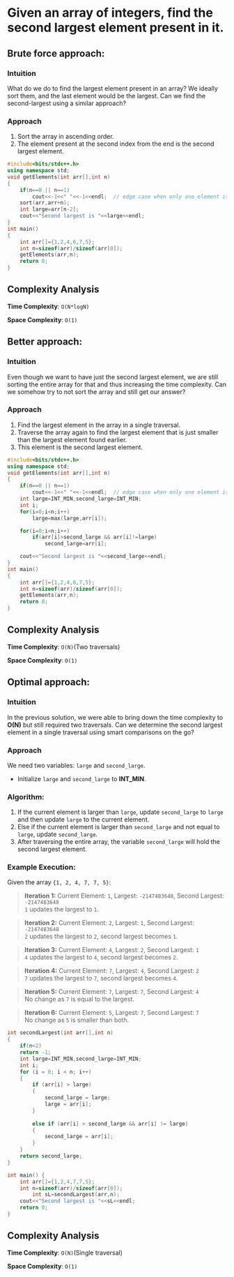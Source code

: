 # Given an array of integers, find the second largest element present in it.

## Brute force approach:

### Intuition
What do we do to find the largest element present in an array? We ideally sort them, and the last element would be the largest. Can we find the second-largest using a similar approach?

### Approach
1. Sort the array in ascending order.
2. The element present at the second index from the end is the second largest element.


```cpp
#include<bits/stdc++.h>
using namespace std;
void getElements(int arr[],int n)
{
    if(n==0 || n==1)
        cout<<-1<<" "<<-1<<endl;  // edge case when only one element is present in array
    sort(arr,arr+n);
    int large=arr[n-2];
    cout<<"Second largest is "<<large<<endl;
}
int main()
{
    int arr[]={1,2,4,6,7,5};
    int n=sizeof(arr)/sizeof(arr[0]);
    getElements(arr,n);
    return 0;
}
```

## Complexity Analysis

**Time Complexity**: `O(N*logN)`

**Space Complexity**: `O(1)`

## Better approach:

### Intuition
Even though we want to have just the second largest element, we are still sorting the entire array for that and thus increasing the time complexity. Can we somehow try to not sort the array and still get our answer?

### Approach
1. Find the largest element in the array in a single traversal.
2. Traverse the array again to find the largest element that is just smaller than the largest element found earlier.
4. This element is the second largest element.

```cpp
#include<bits/stdc++.h>
using namespace std;
void getElements(int arr[],int n)
{
    if(n==0 || n==1)
        cout<<-1<<" "<<-1<<endl;  // edge case when only one element is present in array
    int large=INT_MIN,second_large=INT_MIN;
    int i;
    for(i=0;i<n;i++)
        large=max(large,arr[i]);

    for(i=0;i<n;i++)
        if(arr[i]>second_large && arr[i]!=large)
            second_large=arr[i];

    cout<<"Second largest is "<<second_large<<endl;
}
int main()
{
    int arr[]={1,2,4,6,7,5};
    int n=sizeof(arr)/sizeof(arr[0]);
    getElements(arr,n);
    return 0;
}
```

## Complexity Analysis

**Time Complexity**: `O(N)`(Two traversals)

**Space Complexity**: `O(1)`

## Optimal approach:

### Intuition
In the previous solution, we were able to bring down the time complexity to **O(N)** but still required two traversals. Can we determine the second largest element in a single traversal using smart comparisons on the go?

### Approach
We need two variables: `large` and `second_large`.  
- Initialize `large` and `second_large` to **INT_MIN**.

### Algorithm:
1. If the current element is larger than `large`, update `second_large` to `large` and then update `large` to the current element.
2. Else if the current element is larger than `second_large` and not equal to `large`, update `second_large`.
3. After traversing the entire array, the variable `second_large` will hold the second largest element.

### Example Execution:

Given the array `{1, 2, 4, 7, 7, 5}`:

> **Iteration 1:** Current Element: `1`, Largest: `-2147483648`, Second Largest: `-2147483648`  
> `1` updates the largest to `1`.

> **Iteration 2:** Current Element: `2`, Largest: `1`, Second Largest: `-2147483648`  
> `2` updates the largest to `2`, second largest becomes `1`.

> **Iteration 3:** Current Element: `4`, Largest: `2`, Second Largest: `1`  
> `4` updates the largest to `4`, second largest becomes `2`.

> **Iteration 4:** Current Element: `7`, Largest: `4`, Second Largest: `2`  
> `7` updates the largest to `7`, second largest becomes `4`.

> **Iteration 5:** Current Element: `7`, Largest: `7`, Second Largest: `4`  
> No change as `7` is equal to the largest.

> **Iteration 6:** Current Element: `5`, Largest: `7`, Second Largest: `7`  
> No change as `5` is smaller than both.

```cpp
int secondLargest(int arr[],int n)
{
	if(n<2)
	return -1;
    int large=INT_MIN,second_large=INT_MIN;
    int i;
    for (i = 0; i < n; i++) 
    {
        if (arr[i] > large) 
        {
            second_large = large;
            large = arr[i];
        }
 
        else if (arr[i] > second_large && arr[i] != large) 
        {
            second_large = arr[i];
        }
    }
    return second_large;                
}

int main() {
    int arr[]={1,2,4,7,7,5};  
    int n=sizeof(arr)/sizeof(arr[0]);
        int sL=secondLargest(arr,n);
    cout<<"Second largest is "<<sL<<endl;
    return 0;
}
```

## Complexity Analysis

**Time Complexity**: `O(N)`(Single traversal)

**Space Complexity**: `O(1)`
